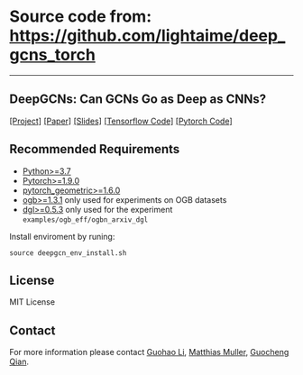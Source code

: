 # Source code from: https://github.com/lightaime/deep_gcns_torch

----------------------------

## DeepGCNs: Can GCNs Go as Deep as CNNs?

[[Project]](https://www.deepgcns.org/) [[Paper]](https://arxiv.org/abs/1904.03751) [[Slides]](https://docs.google.com/presentation/d/1L82wWymMnHyYJk3xUKvteEWD5fX0jVRbCbI65Cxxku0/edit?usp=sharing) [[Tensorflow Code]](https://github.com/lightaime/deep_gcns) [[Pytorch Code]](https://github.com/lightaime/deep_gcns_torch)
 
## Recommended Requirements
* [Python>=3.7](https://www.python.org/)
* [Pytorch>=1.9.0](https://pytorch.org)
* [pytorch_geometric>=1.6.0](https://pytorch-geometric.readthedocs.io/en/latest/)
* [ogb>=1.3.1](https://github.com/snap-stanford/ogb) only used for experiments on OGB datasets
* [dgl>=0.5.3](https://github.com/dmlc/dgl) only used for the experiment `examples/ogb_eff/ogbn_arxiv_dgl`

Install enviroment by runing:
```
source deepgcn_env_install.sh
```

## License
MIT License

## Contact
For more information please contact [Guohao Li](https://ghli.org), [Matthias Muller](https://matthias.pw/), [Guocheng Qian](https://www.gcqian.com/).
